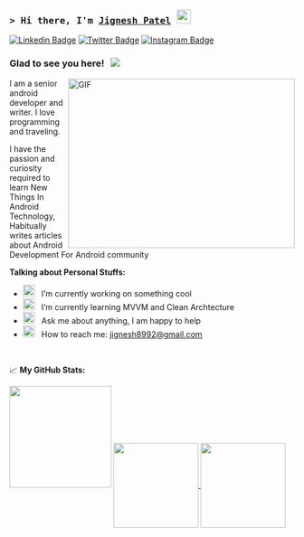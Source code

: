 ### <samp>&gt; Hi there, I'm <a href="[https://gkassym.netlify.app](https://github.com/jignesh8992)" target="_blank">Jignesh Patel</a> <img src="https://media.giphy.com/media/hvRJCLFzcasrR4ia7z/giphy.gif" width="25"> </samp>

[![Linkedin Badge](https://img.shields.io/badge/-LinkedIn-0e76a8?style=flat-square&logo=Linkedin&logoColor=white)](https://www.linkedin.com/in/jignesh8992)
[![Twitter Badge](https://img.shields.io/badge/-Twitter-00acee?style=flat-square&logo=Twitter&logoColor=white)](https://twitter.com/jignesh8992)
[![Instagram Badge](https://img.shields.io/badge/-Instagram-e4405f?style=flat-square&logo=Instagram&logoColor=white)](https://www.instagram.com/jignesh8992)


### Glad to see you here! &nbsp; ![](https://visitor-badge.glitch.me/badge?page_id=jignesh8992)


<img align="right" alt="GIF" src="https://github.com/Gapur/Gapur/blob/main/assets/coding.gif?raw=true" width="400" height="300" />

I am a senior android developer and writer. I love programming and traveling.

I have the passion and curiosity required to learn New Things In Android Technology, Habitually writes articles about Android Development For Android community


  

**Talking about Personal Stuffs:**

- <img src="https://github.com/Gapur/Gapur/blob/main/assets/developer.gif?raw=true" width="21" />&nbsp;&nbsp; I’m currently working on something cool
- <img src="https://github.com/Gapur/Gapur/blob/main/assets/lightning.gif?raw=true" width="21" />&nbsp;&nbsp; I’m currently learning MVVM and Clean Archtecture
- <img src="https://github.com/Gapur/Gapur/blob/main/assets/message.gif?raw=true" width="21" />&nbsp;&nbsp; Ask me about anything, I am happy to help
- <img src="https://github.com/Gapur/Gapur/blob/main/assets/letterbox.gif?raw=true" width="21" />&nbsp;&nbsp; How to reach me: jignesh8992@gmail.com
</br>


📈 **My GitHub Stats:**

<img height="180em" src="https://github-readme-stats.vercel.app/api?username=jignesh8992&show_icons=true&hide_border=true&&count_private=true&include_all_commits=true" />



<a  href="https://github.com/jignesh8992/Utilities">
  <img height="150em"  align="center" src="https://github-readme-stats.vercel.app/api/pin/?username=jignesh8992&repo=Utilities" />
</a>
<a href="https://github.com/jignesh8992/Android-11-Permissiond-And-Download-Manager">
  <img height="150em"  align="center" src="https://github-readme-stats.vercel.app/api/pin/?username=jignesh8992&repo=Android-11-Permissiond-And-Download-Manager" />
</a>



<!--
**jignesh8992/jignesh8992** is a ✨ _special_ ✨ repository because its `README.md` (this file) appears on your GitHub profile.

Here are some ideas to get you started:

- 🔭 I’m currently working on ...
- 🌱 I’m currently learning ...
- 👯 I’m looking to collaborate on ...
- 🤔 I’m looking for help with ...
- 💬 Ask me about ...
- 📫 How to reach me: ...
- 😄 Pronouns: ...
- ⚡ Fun fact: ...
-->
